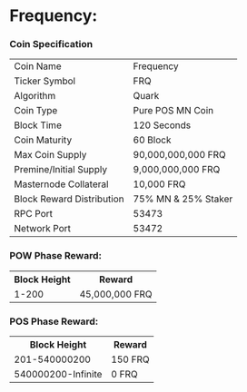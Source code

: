 Frequency:
=======================================


### Coin Specification
<table>
<tr><td>Coin Name</td><td>Frequency</td></tr>
<tr><td>Ticker Symbol</td><td>FRQ</td></tr>
<tr><td>Algorithm</td><td>Quark</td></tr>
<tr><td>Coin Type</td><td>Pure POS MN Coin</td></tr>
<tr><td>Block Time</td><td>120 Seconds</td></tr>
<tr><td>Coin Maturity</td><td>60 Block</td></tr>
<tr><td>Max Coin Supply</td><td>90,000,000,000 FRQ</td></tr>
<tr><td>Premine/Initial Supply</td><td>9,000,000,000 FRQ</td></tr>
<tr><td>Masternode Collateral</td><td>10,000 FRQ</td></tr>
<tr><td>Block Reward Distribution</td><td>75% MN & 25% Staker</td></tr>
<tr><td>RPC Port</td><td>53473</td></tr>
<tr><td>Network Port</td><td>53472</td></tr>
</table>


### POW Phase Reward:
<table>
<th>Block Height</th><th>Reward</th>
<tr><td>1-200</td><td>45,000,000 FRQ</td>
</table>

### POS Phase Reward:
<table>
<th>Block Height</th><th>Reward</th>
<tr><td>201-540000200</td><td>150 FRQ</td>
<tr><td>540000200-Infinite</td><td>0 FRQ</td>
</table>

</table>

